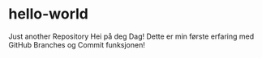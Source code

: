 # hello-world
Just another Repository
Hei på deg Dag!
Dette er min første erfaring med GitHub Branches og Commit funksjonen!
